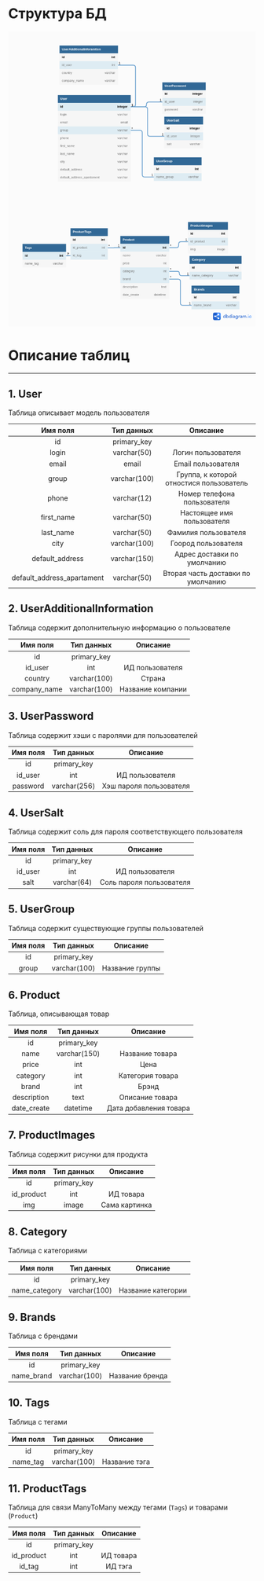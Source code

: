 # Структура БД

![image info](./img/ustoria.png)

# Описание таблиц

------------

## 1. User

Таблица описывает модель пользователя

|          Имя поля          |  Тип данных  |                 Описание                 |
|:--------------------------:|:------------:|:----------------------------------------:|
|             id             | primary_key  |                                          |
|           login            | varchar(50)  |            Логин пользователя            |
|           email            |    email     |            Email пользователя            |
|           group            | varchar(100) | Группа, к которой отностися пользователь |
|           phone            | varchar(12)  |       Номер телефона пользователя        |
|         first_name         | varchar(50)  |        Настоящее имя пользователя        |
|         last_name          | varchar(50)  |           Фамилия пользователя           |
|            city            | varchar(100) |           Гоород пользователя            |
|      default_address       | varchar(150) |       Адрес доставки по умолчанию        |
| default_address_apartament | varchar(50)  |    Вторая часть доставки по умолчанию    |

## 2. UserAdditionalInformation

Таблица содержит дополнительную информацию о пользователе 

|   Имя поля   |  Тип данных  |     Описание      |
|:------------:|:------------:|:-----------------:|
|      id      | primary_key  |                   |
|   id_user    |     int      |  ИД пользователя  |
|   country    | varchar(100) |      Страна       |
| company_name | varchar(100) | Название компании |

## 3. UserPassword

Таблица содержит хэши с паролями для пользователей

| Имя поля |  Тип данных  |        Описание         |
|:--------:|:------------:|:-----------------------:|
|    id    | primary_key  |                         |
| id_user  |     int      |     ИД пользователя     |
| password | varchar(256) | Хэш пароля пользователя |

## 4. UserSalt

Таблица содержит соль для пароля соответствующего пользователя

| Имя поля | Тип данных  |         Описание         |
|:--------:|:-----------:|:------------------------:|
|    id    | primary_key |                          |
| id_user  |     int     |     ИД пользователя      |
|   salt   | varchar(64) | Соль пароля пользователя |

## 5. UserGroup

Таблица содержит существующие группы пользователей

| Имя поля |  Тип данных  |    Описание     |
|:--------:|:------------:|:---------------:|
|    id    | primary_key  |                 |
|  group   | varchar(100) | Название группы |

## 6. Product

Таблица, описывающая товар

|  Имя поля   |  Тип данных  |        Описание        |
|:-----------:|:------------:|:----------------------:|
|     id      | primary_key  |                        |
|    name     | varchar(150) |    Название товара     |
|    price    |     int      |          Цена          |
|  category   |     int      |    Категория товара    |
|    brand    |     int      |         Брэнд          |
| description |     text     |    Описание товара     |
| date_create |   datetime   | Дата добавления товара |

## 7. ProductImages

Таблица содержит рисунки для продукта

|  Имя поля  | Тип данных  |   Описание    |
|:----------:|:-----------:|:-------------:|
|     id     | primary_key |               |
| id_product |     int     |   ИД товара   |
|    img     |    image    | Сама картинка |

## 8. Category

Таблица с категориями

|   Имя поля    |  Тип данных  |      Описание      |
|:-------------:|:------------:|:------------------:|
|      id       | primary_key  |                    |
| name_category | varchar(100) | Название категории |

## 9. Brands

Таблица с брендами

|  Имя поля  |  Тип данных  |    Описание     |
|:----------:|:------------:|:---------------:|
|     id     | primary_key  |                 |
| name_brand | varchar(100) | Название бренда |

## 10. Tags

Таблица с тегами

| Имя поля |  Тип данных  |   Описание    |
|:--------:|:------------:|:-------------:|
|    id    | primary_key  |               |
| name_tag | varchar(100) | Название тэга |

## 11. ProductTags

Таблица для связи ManyToMany между тегами (`Tags`) и товарами (`Product`)

|  Имя поля  | Тип данных  | Описание  |
|:----------:|:-----------:|:---------:|
|     id     | primary_key |           |
| id_product |     int     | ИД товара |
|   id_tag   |     int     |  ИД тэга  |


